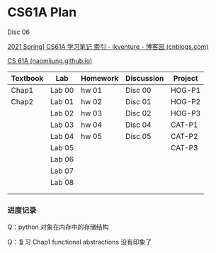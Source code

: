 # CS61A Plan

Disc 06

[2021 Spring\] CS61A 学习笔记 索引 - ikventure - 博客园 (cnblogs.com)](https://www.cnblogs.com/ikventure/p/14984919.html) 

[CS 61A (naomijung.github.io)](https://naomijung.github.io/cs61a.html) 



| Textbook | Lab    | Homework | Discussion | Project |
| -------- | ------ | -------- | ---------- | ------- |
| Chap1    | Lab 00 | hw 01    | Disc 00    | HOG-P1  |
| Chap2    | Lab 01 | hw 02    | Disc 01    | HOG-P2  |
|          | Lab 02 | hw 03    | Disc 02    | HOG-P3  |
|          | Lab 03 | hw 04    | Disc 04    | CAT-P1  |
|          | Lab 04 | hw 05    | Disc 05    | CAT-P2  |
|          | Lab 05 |          |            | CAT-P3  |
|          | Lab 06 |          |            |         |
|          | Lab 07 |          |            |         |
|          | Lab 08 |          |            |         |
|          |        |          |            |         |
|          |        |          |            |         |



### 进度记录

Q：python 对象在内存中的存储结构



Q：复习 Chap1 functional abstractions 没有印象了

